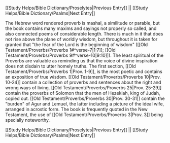 [[Study Helps/Bible Dictionary/Proselytes|Previous Entry]]  ||  [[Study Helps/Bible Dictionary/Psalms|Next Entry]]

 The Hebrew word rendered proverb is mashal, a similitude or parable, but the book contains many maxims and sayings not properly so called, and also connected poems of considerable length. There is much in it that does not rise above the plane of worldly wisdom, but throughout it is taken for granted that "the fear of the Lord is the beginning of wisdom" ([[Old Testament/Proverbs/Proverbs 1#^verse-7|1:7]]; [[Old Testament/Proverbs/Proverbs 9#^verse-10|9:10]]). The least spiritual of the Proverbs are valuable as reminding us that the voice of divine inspiration does not disdain to utter homely truths. The first section, [[Old Testament/Proverbs/Proverbs 1|Prov. 1-9]], is the most poetic and contains an exposition of true wisdom. [[Old Testament/Proverbs/Proverbs 10|Prov. 10-24]] contain a collection of proverbs and sentences about the right and wrong ways of living. [[Old Testament/Proverbs/Proverbs 25|Prov. 25-29]] contain the proverbs of Solomon that the men of Hezekiah, king of Judah, copied out. [[Old Testament/Proverbs/Proverbs 30|Prov. 30-31]] contain the "burden" of Agur and Lemuel, the latter including a picture of the ideal wife, arranged in acrostic form. The book is frequently quoted in the New Testament, the use of [[Old Testament/Proverbs/Proverbs 3|Prov. 3]] being specially noteworthy.

[[Study Helps/Bible Dictionary/Proselytes|Previous Entry]]  ||  [[Study Helps/Bible Dictionary/Psalms|Next Entry]]